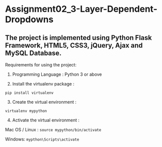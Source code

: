 # Assignment02_3-Layer-Dependent-Dropdowns
## The project is implemented using Python Flask Framework, HTML5, CSS3, jQuery, Ajax and MySQL Database.

Requirements for using the project:

1. Programming Language : Python 3 or above

2. Install the virtualenv package :

  ` pip install virtualenv `
  
3. Create the virtual environment :

  `virtualenv mypython`

4. Activate the virtual environment :

Mac OS / Linux : `source mypython/bin/activate`

Windows: `mypthon\Scripts\activate`

